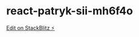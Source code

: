 # react-patryk-sii-mh6f4o

[Edit on StackBlitz ⚡️](https://stackblitz.com/edit/react-patryk-sii-mh6f4o)